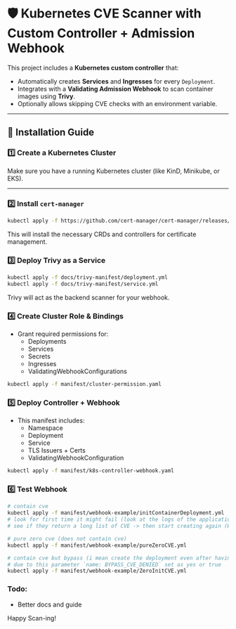 # 🛡️ Kubernetes CVE Scanner with Custom Controller + Admission Webhook

This project includes a **Kubernetes custom controller** that:
- Automatically creates **Services** and **Ingresses** for every `Deployment`.
- Integrates with a **Validating Admission Webhook** to scan container images using **Trivy**.
- Optionally allows skipping CVE checks with an environment variable.

---

## 🚀 Installation Guide

### 1️⃣ Create a Kubernetes Cluster

Make sure you have a running Kubernetes cluster (like KinD, Minikube, or EKS).

---

### 2️⃣ Install `cert-manager`

```bash
kubectl apply -f https://github.com/cert-manager/cert-manager/releases/download/v1.18.2/cert-manager.yaml
```
This will install the necessary CRDs and controllers for certificate management.

### 3️⃣ Deploy Trivy as a Service
```bash
kubectl apply -f docs/trivy-manifest/deployment.yml
kubectl apply -f docs/trivy-manifest/service.yml
```
Trivy will act as the backend scanner for your webhook.

### 4️⃣ Create Cluster Role & Bindings
* Grant required permissions for:
    - Deployments
    - Services 
    - Secrets 
    - Ingresses 
    - ValidatingWebhookConfigurations
```bash
kubectl apply -f manifest/cluster-permission.yaml

```

### 5️⃣ Deploy Controller + Webhook
* This manifest includes:
    - Namespace
    - Deployment
    - Service
    - TLS Issuers + Certs
    - ValidatingWebhookConfiguration

```bash
kubectl apply -f manifest/k8s-controller-webhook.yaml
```
### 6️⃣ Test Webhook
```bash
# contain cve
kubectl apply -f manifest/webhook-example/initContainerDeployment.yml 
# look for first time it might fail (look at the logs of the application (k8s-custom-controller) and 
# see if they return a long list of CVE -> then start creating again (Working on to optimize) 

# pure zero cve (does not contain cve) 
kubectl apply -f manifest/webhook-example/pureZeroCVE.yml

# contain cve but bypass (i mean create the deployment even after having CVE) 
# due to this parameter `name: BYPASS_CVE_DENIED` set as yes or true
kubectl apply -f manifest/webhook-example/ZeroInitCVE.yml
```
### Todo: 
- Better docs and guide

Happy Scan-ing!